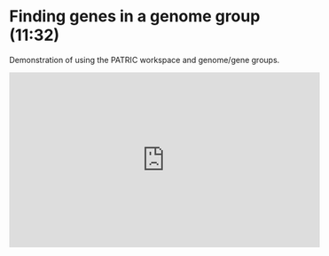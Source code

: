 # Finding genes in a genome group (11:32)
Demonstration of using the PATRIC workspace and genome/gene groups.

<iframe width="560" height="315" src="https://www.youtube.com/embed/3PxnsA8xZc8" frameborder="0" allow="accelerometer; autoplay; encrypted-media; gyroscope; picture-in-picture" allowfullscreen></iframe>
